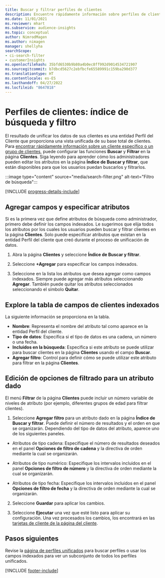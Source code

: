 ```yaml
---
title: Buscar y filtrar perfiles de clientes
description: Encuentre rápidamente información sobre perfiles de clientes unificados y filtre los atributos especificados.
ms.date: 11/01/2021
ms.reviewer: mhart
ms.subservice: audience-insights
ms.topic: conceptual
author: NimrodMagen
ms.author: nimagen
manager: shellyha
searchScope:
- ci-search-filter
- customerInsights
ms.openlocfilehash: 35bfd6530b9b80a4b0ec8ff992d9014534721907
ms.sourcegitcommit: b7dbcd5627c2ebfbcfe65589991c159ba290d377
ms.translationtype: HT
ms.contentlocale: es-ES
ms.lasthandoff: 04/27/2022
ms.locfileid: "8647818"
---
```

# <a name="customer-profiles-search--filter-index"></a>Perfiles de clientes: índice de búsqueda y filtro

El resultado de unificar los datos de sus clientes es una entidad Perfil del Cliente que proporciona una vista unificada de su base total de clientes. Para [encontrar rápidamente información sobre un cliente específico o un grupo de clientes](customer-profiles.md), puede configurar las funciones **Buscar** y **Filtrar** en la página **Clientes**. Siga leyendo para aprender cómo los administradores pueden editar los atributos en la página **Índice de Buscar y filtrar**, que están disponibles para que los usuarios puedan buscarlos y filtrarlos.

   :::image type="content" source="media/search-filter.png" alt-text="Filtro de búsqueda":::

[!INCLUDE [progress-details-include](includes/progress-details-pane.md)]

## <a name="add-fields-and-specify-attributes"></a>Agregar campos y especificar atributos

Si es la primera vez que define atributos de búsqueda como administrador, primero debe definir los campos indexados. Le sugerimos que elija todos los atributos por los cuales los usuarios pueden buscar y filtrar clientes en la página **Clientes**. Solo puede especificar atributos que existan en la entidad Perfil del cliente que creó durante el proceso de unificación de datos.

1. Abra la página **Clientes** y seleccione **Índice de Buscar y filtrar**.

2. Seleccione **+Agregar** para especificar los campos indexados.

3. Seleccione en la lista los atributos que desea agregar como campos indexados. Siempre puede agregar más atributos seleccionando **Agregar**. También puede quitar los atributos seleccionados seleccionando el símbolo **Quitar**.

## <a name="explore-the-indexed-customer-fields-table"></a>Explore la tabla de campos de clientes indexados

La siguiente información se proporciona en la tabla.

- **Nombre**: Representa el nombre del atributo tal como aparece en la entidad Perfil del cliente.
- **Tipo de datos**: Especifica si el tipo de datos es una cadena, un número o una fecha.
- **Incluidos en la búsqueda**: Especifica si este atributo se puede utilizar para buscar clientes en la página **Clientes** usando el campo **Buscar**.
- **Agregar filtro**: Control para definir cómo se puede utilizar este atributo para filtrar en la página **Clientes**.

## <a name="editing-filtering-options-for-a-given-attribute"></a>Edición de opciones de filtrado para un atributo dado

El menú **Filtrar** de la página **Clientes** puede incluir un número variable de niveles de atributo (por ejemplo, diferentes grupos de edad para filtrar clientes).

1. Seleccione **Agregar filtro** para un atributo dado en la página **Índice de Buscar y filtrar**. Puede definir el número de resultados y el orden en que se organizarán. Dependiendo del tipo de datos del atributo, aparece uno de los siguientes paneles.

- Atributos de tipo cadena: Especifique el número de resultados deseados en el panel **Opciones de filtro de cadena** y la directiva de orden mediante la cual se organizarán.

- Atributos de tipo numérico: Especifique los intervalos incluidos en el panel **Opciones de filtro de número** y la directiva de orden mediante la cual se organizarán.

- Atributos de tipo fecha: Especifique los intervalos incluidos en el panel **Opciones de filtro de fecha** y la directiva de orden mediante la cual se organizarán.

2. Seleccione **Guardar** para aplicar los cambios.

3. Seleccione **Ejecutar** una vez que esté listo para aplicar su configuración. Una vez procesados los cambios, los encontrará en las [ tarjetas de cliente de la página del cliente](customer-profiles.md). 

## <a name="next-steps"></a>Pasos siguientes

Revise la [página de perfiles unificados](customer-profiles.md) para buscar perfiles o usar los campos indexados para ver un subconjunto de todos los perfiles unificados.


[!INCLUDE [footer-include](includes/footer-banner.md)]
